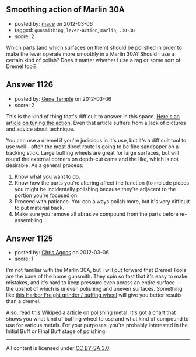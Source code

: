 ## Smoothing action of Marlin 30A

- posted by: [mace](https://stackexchange.com/users/-1/163-mace) on 2012-03-06
- tagged: `gunsmithing`, `lever-action`, `marlin`, `.30-30`
- score: 2

Which parts (and which surfaces on them) should be polished in order to make the lever operate more smoothly in a Marlin 30A? Should I use a certain kind of polish? Does it matter whether I use a rag or some sort of Dremel tool?


## Answer 1126

- posted by: [Gene Temple](https://stackexchange.com/users/-1/254-gene-temple) on 2012-03-06
- score: 2

<p>This is the kind of thing that's difficult to answer in this space.  <a href="http://marauder.homestead.com/files/tuning_m_1894.htm" rel="nofollow">Here's an article on tuning the action</a>.  Even that article suffers from a lack of pictures and advice about technique.</p>

<p>You can use a dremel if you're judicious in it's use, but it's a difficult tool to use well - often the most direct route is going to be fine sandpaper on a backing stick.  Large buffing wheels are great for large surfaces, but will round the external corners on depth-cut cams and the like, which is not desirable.  As a general process:</p>

<ol>
<li>Know what you want to do.</li>
<li>Know how the parts you're altering affect the function (to include pieces you might be incidentally polishing because they're adjacent to the portion you're focused on.</li>
<li>Proceed with patience.  You can always polish more, but it's very difficult to put material back.</li>
<li>Make sure you remove all abrasive compound from the parts before re-assembling.</li>
</ol>



## Answer 1125

- posted by: [Chris Agocs](https://stackexchange.com/users/-1/12-chris-agocs) on 2012-03-06
- score: 1

<p>I'm not familiar with the Marlin 30A, but I will put forward that Dremel Tools are the bane of the home gunsmith. They spin so fast that it's easy to make mistakes, and it's hard to keep pressure even across an entire surface -- the upshot of which is uneven polishing and uneven surfaces. Something like <a href="http://www.harborfreight.com/3-inch-mini-tool-grinder-polisher-94071.html" rel="nofollow">this Harbor Freight grinder / buffing wheel</a> will give you better results than a dremel. </p>

<p>Also, read <a href="http://en.wikipedia.org/wiki/Polishing_%28metalworking%29" rel="nofollow">this Wikipedia article</a> on polishing metal. It's got a chart that shows you what kind of buffing wheel to use and what kind of compound to use for various metals. For your purposes, you're probably interested in the Initial Buff or Final Buff stage of polishing.</p>




---

All content is licensed under [CC BY-SA 3.0](https://creativecommons.org/licenses/by-sa/3.0/).
